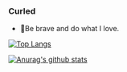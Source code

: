### Curled

- 🤗Be brave and do what I love.

[![Top Langs](https://github-readme-stats.vercel.app/api/top-langs/?username=epitaphial&layout=compact)](https://github.com/anuraghazra/github-readme-stats)

[![Anurag's github stats](https://github-readme-stats.vercel.app/api?username=epitaphial&show_icons=true&theme=radical)](https://github.com/anuraghazra/github-readme-stats)
